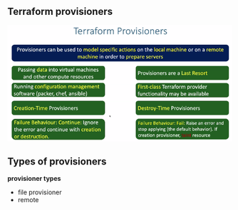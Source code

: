 ## Terraform provisioners 
![img.png](img.png)

## Types of provisioners
**provisioner types**
- file provisioner 
- remote 